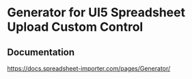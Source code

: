 # Generator for UI5 Spreadsheet Upload Custom Control

## Documentation

https://docs.spreadsheet-importer.com/pages/Generator/